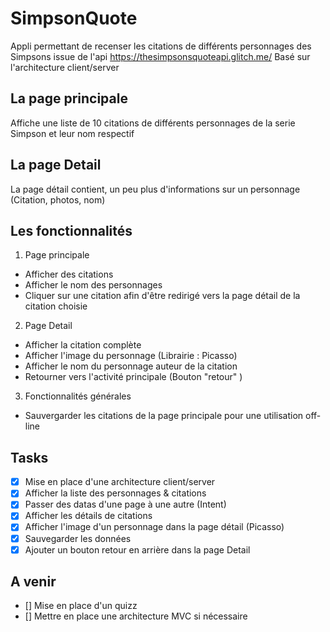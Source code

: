 # SimpsonQuote
 Appli permettant de recenser les citations de différents personnages des Simpsons issue de l'api https://thesimpsonsquoteapi.glitch.me/
 Basé sur l'architecture  client/server

## La page principale
  Affiche une liste de 10 citations de différents personnages de la serie Simpson et leur nom respectif
   
 
## La page Detail

 La page détail contient, un peu plus d'informations sur un personnage (Citation, photos, nom)


## Les fonctionnalités 
 1. Page principale
   - Afficher des citations 
   - Afficher le nom des personnages
   - Cliquer sur une citation afin d'être redirigé vers la page détail de la citation choisie

 2. Page Detail 
   - Afficher la citation complète 
   - Afficher l'image du personnage (Librairie : Picasso)
   - Afficher le nom du personnage auteur de la citation
   - Retourner vers l'activité principale (Bouton "retour" )

 3. Fonctionnalités générales 
   - Sauvergarder les citations de la page principale pour une utilisation off-line


  ## Tasks 
  
  - [x] Mise en place d'une architecture client/server
  - [x] Afficher la liste des personnages & citations
  - [x] Passer des datas d'une page à une autre (Intent)
  - [x] Afficher les détails de citations
  - [x] Afficher l'image d'un personnage dans la page détail (Picasso)
  - [x] Sauvegarder les données 
  - [x] Ajouter un bouton retour en arrière dans la page Detail
  
  ## A venir
  - [] Mise en place d'un quizz
  - [] Mettre en place une architecture MVC si nécessaire 

  
  
  
  
  
  
  
  
  
  
  
  
  
  
  
  
  
  
  
  
  


